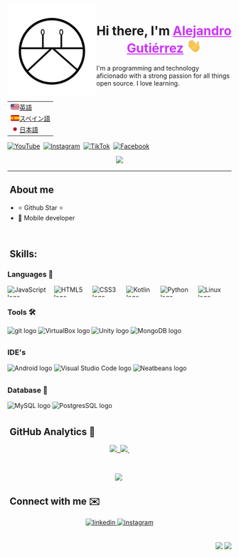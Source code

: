 <img align="left" src="img/logo_.png" height="200" width="200">

<table align="right">
 <tr><td><a href="README.md"><img src="img/flag-eu.png" height="13" width="20" style="border-radius: 3px; margin-righ: 5px">英語</a></td></tr>
 <tr><td><a href="README_sp.md"><img src="img/flag-spain.png" height="13" width="20" style="border-radius: 3px; margin-righ: 5px">スペイン語</a></td></tr>
 <tr><td><a href="README_jp.md"><img src="img/flag-japon.png" height="13" width="20" style="border-radius: 3px; margin-righ: 5px">日本語</a></td></tr>
</table>

<div id="user-content-toc">
 <ul align="center" style="list-style: none;">
    <summary>
      <h1 align="center">Hi there, I'm 
       <a href="https://www.kangris.dev/" target="_blank" style="color: #ce33ff ">Alejandro Gutiérrez</a>
       <img src="https://raw.githubusercontent.com/ABSphreak/ABSphreak/master/gifs/Hi.gif" height="32"/>
      </h1>
    </summary>
 </ul>
</div>

I'm a programming and technology aficionado with a strong passion for all things open source. I love learning.

[![YouTube](https://img.shields.io/badge/YouTube-%23FF0000.svg?style=flat-square&logo=YouTube&logoColor=white)](https://www.youtube.com/@kangris)&nbsp;
[![Instagram](https://img.shields.io/badge/Instagram-%23E4405F.svg?style=flat-square&logo=Instagram&logoColor=white)](https://www.instagram.com/kangr1s/)&nbsp;
[![TikTok](https://img.shields.io/badge/TikTok-%23000000.svg?style=flat-square&logo=TikTok&logoColor=white)](https://www.tiktok.com/@kangr1s)&nbsp;
[![Facebook](https://img.shields.io/badge/facebook-%232E87FB.svg?&style=flat-square&logo=facebook&logoColor=white )](https://www.facebook.com/alejogutierrezlopez/)&nbsp;

<p align="center">
 <img src="https://quotes-github-readme.vercel.app/api?quote=if%20it%20can%20be%20imagined,%20it%20can%20be%20programmed&author=unknown&type=horizontal&theme=dark)"/>
</p> 


<hr>

## &nbsp;About me

- ⭐ Github Star ⭐ 
- 📲 Mobile developer

<br>

## &nbsp;Skills:
### Languages 📙
<div style="display:flex;">
 <img src="https://img.shields.io/badge/JavaScript-282C34?logo=javascript&logoColor=F7DF1E" alt="JavaScript logo" title="JavaScript" height="25" />&nbsp;
 <img src="https://img.shields.io/badge/HTML5-282C34?logo=html5&logoColor=E34F26" alt="HTML5 logo" title="HTML5" height="25" />&nbsp;
 <img src="https://img.shields.io/badge/CSS3-282C34?logo=css3&logoColor=1572B6" alt="CSS3 logo" title="CSS3" height="25" />&nbsp;
 <img src="https://img.shields.io/badge/Kotlin-282C34?logo=kotlin" alt="Kotlin logo" title="Kotlin" height="25" />&nbsp;
 <img src="https://img.shields.io/badge/Python-282C34?logo=python" alt="Python logo" title="Python" height="25" />&nbsp;
 <img src="https://img.shields.io/badge/Linux-282C34?logo=linux" alt="Linux logo" title="Linux" height="25" />&nbsp;
</div>

### Tools 🛠️
<div style="display:flex;">
 <img src="https://img.shields.io/badge/git-282C34?logo=git&logoColor=F05032" alt="git logo" title="git" height="25" />&nbsp;
 <img src="https://img.shields.io/badge/VirtualBox-282C34?logo=virtualbox&logoColor=007ACC" alt="VirtualBox logo" title="VirtualBox" height="25" />&nbsp;
 <img src="https://img.shields.io/badge/Unity-282C34?logo=unity" alt="Unity logo" title="Unity" height="25" />&nbsp;
 <img src="https://img.shields.io/badge/MongoDB-282C34?logo=mongodb" alt="MongoDB logo" title="MongoDB" height="25" />&nbsp;
</div>

### IDE's 
<div style="display:flex;">
 <img src="https://img.shields.io/badge/Android%20Studio-282C34?logo=android&logoColor=3DDC84" alt="Android logo" title="Android" height="25" />&nbsp;
 <img src="https://img.shields.io/badge/VS%20Code-282C34?logo=&logoColor=007ACC" alt="Visual Studio Code logo" title="Visual Studio Code" height="25" />&nbsp;
 <img src="https://img.shields.io/badge/NeatBeans%20IDE-282C34?logo=apachenetbeanside" alt="Neatbeans logo" title="NeatBeans IDE" height="25" />&nbsp;
</div>

### Database 💾
<div style="display:flex;">
 <img src="https://img.shields.io/badge/MySQL-282C34?logo=mysql" alt="MySQL logo" title="MySQL" height="25" />&nbsp;
 <img src="https://img.shields.io/badge/MySQL-282C34?logo=postgresql" alt="PostgresSQL logo" title="PostgresSQL" height="25" />&nbsp;
</div>

## &nbsp;GitHub Analytics 🚀
<p align="center">
 <a href="https://github.com/Kangr1s">
   <img height="170em" src="https://github-readme-stats-eight-theta.vercel.app/api?username=Kangr1s&show_icons=true&theme=algolia&include_all_commits=true&count_private=true"/>&nbsp;
   <img height="170em" src="https://github-readme-stats-eight-theta.vercel.app/api/top-langs/?username=Kangr1s&layout=compact&langs_count=8&theme=algolia"/>&nbsp; 
 </a>
</p>

<br>

<p align="center">
 <img src="https://github-profile-trophy.vercel.app/?username=Kangr1s"/>&nbsp;
</p>

## &nbsp;Connect with me ✉️
<div align="center">
    <a href="https://www.linkedin.com/in/alejandro-gutiérrez-lópez-984b79268/" target="_blank">
        <img src=https://img.shields.io/badge/linkedin-%231E77B5.svg?&style=for-the-badge&logo=linkedin&logoColor=white alt=linkedin style="margin-bottom: 5px;" />
    </a>  
    <a href="mailto:bagl03122004@gmail.com" target="_blank">
        <img src=https://img.shields.io/badge/Gmail-D14836?style=for-the-badge&logo=gmail&logoColor=white alt=instagram style="margin-bottom: 5px;" />
    </a>
</div>  

<br>

<p align="right">
    <img src="https://komarev.com/ghpvc/?username=Kangr1s&style=plastic&color=blueviolet&label=Views"><img>
    <img src="https://badges.pufler.dev/visits/Kangr1s/Kangr1s?color=blueviolet&logo=github" />
</p>
